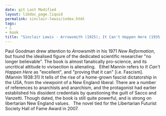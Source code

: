 ```yaml
---
date: git Last Modified
layout: libdoc_page.liquid
permalink: sinclair-lewis/index.html
tags:
- L
- book
title: "Sinclair Lewis - Arrowsmith (1925); It Can't Happen Here (1935)"
---
```


Paul Goodman drew attention to _Arrowsmith_ in his  1971 _New Reformation_, but found the idealised figure of the dedicated  scientific researcher "no longer believable". The book is almost fanatically  pro-science, and its uncritical attitude to vivisection is alienating.
 
Ethel Mannin refers to _It Can't Happen Here_ as "excellent", and "proving that it can" [i.e. Fascism]. (Mannin  1938:31) It tells of the rise of a home-grown fascist dictatorship in the USA,  from the viewpoint of a New England liberal. There are a number of references to  anarchists and anarchism, and the protagonist had earlier established his  dissident credentials by questioning the guilt of Sacco and Vanzetti. Though  dated, the book is still quite powerful, and is strong on libertarian New  England values.
 
The novel tied for the Libertarian Futurist Society Hall of Fame Award  in 2007.